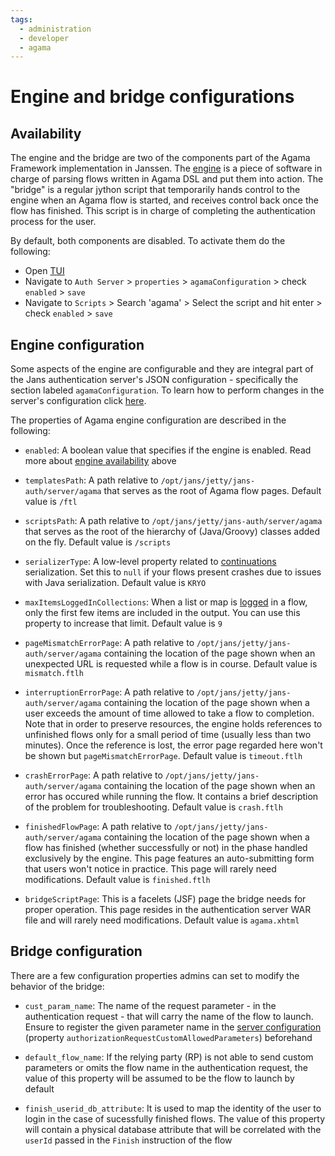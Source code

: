 ```yaml
---
tags:
  - administration
  - developer
  - agama
---
```


# Engine and bridge configurations

## Availability

The engine and the bridge are two of the components part of the Agama Framework implementation in Janssen. The [engine](./jans-agama-engine.md) is a piece of software in charge of parsing flows written in Agama DSL and put them into action. The "bridge" is a regular jython script that temporarily hands control to the engine when an Agama flow is started, and receives control back once the flow has finished. This script is in charge of completing the authentication process for the user.

By default, both components are disabled. To activate them do the following:

- Open [TUI](../../config-guide/jans-tui/README.md)
- Navigate to `Auth Server` > `properties` > `agamaConfiguration` > check `enabled` > `save`
- Navigate to `Scripts` > Search 'agama' > Select the script and hit enter > check `enabled` > `save` 

## Engine configuration

Some aspects of the engine are configurable and they are integral part of the Jans authentication server's JSON configuration - specifically the section labeled `agamaConfiguration`. To learn how to perform changes in the server's configuration click [here](../../config-guide/cli-jans-authorization-server.md).

The properties of Agama engine configuration are described in the following:

- `enabled`: A boolean value that specifies if the engine is enabled. Read more about [engine availability](#engine-availability) above 

- `templatesPath`: A path relative to `/opt/jans/jetty/jans-auth/server/agama` that serves as the root of Agama flow pages. Default value is `/ftl`

- `scriptsPath`: A path relative to `/opt/jans/jetty/jans-auth/server/agama` that serves as the root of the hierarchy of (Java/Groovy) classes added on the fly. Default value is `/scripts`

- `serializerType`: A low-level property related to [continuations](./advanced-usages.md#other-engine-characteristics) serialization. Set this to `null` if your flows present crashes due to issues with Java serialization. Default value is `KRYO`

- `maxItemsLoggedInCollections`: When a list or map is [logged](../../../language-reference.md#logging) in a flow, only the first few items are included in the output. You can use this property to increase that limit. Default value is `9`

- `pageMismatchErrorPage`: A path relative to `/opt/jans/jetty/jans-auth/server/agama` containing the location of the page shown when an unexpected URL is requested while a flow is in course. Default value is `mismatch.ftlh`

- `interruptionErrorPage`: A path relative to `/opt/jans/jetty/jans-auth/server/agama` containing the location of the page shown when a user exceeds the amount of time allowed to take a flow to completion. Note that in order to preserve resources, the engine holds references to unfinished flows only for a small period of time (usually less than two minutes). Once the reference is lost, the error page regarded here won't be shown but `pageMismatchErrorPage`. Default value is `timeout.ftlh`

- `crashErrorPage`: A path relative to `/opt/jans/jetty/jans-auth/server/agama` containing the location of the page shown when an error has occured while running the flow. It contains a brief description of the problem for troubleshooting. Default value is `crash.ftlh`

- `finishedFlowPage`:  A path relative to `/opt/jans/jetty/jans-auth/server/agama` containing the location of the page shown when a flow has finished (whether successfully or not) in the phase handled exclusively by the engine. This page features an auto-submitting form that users won't notice in practice. This page will rarely need modifications. Default value is `finished.ftlh`

- `bridgeScriptPage`: This is a facelets (JSF) page the bridge needs for proper operation. This page resides in the authentication server WAR file and will rarely need modifications. Default value is `agama.xhtml`

<!--
- `defaultResponseHeaders`: A JSON object : {
            "Expires": "0"
        }-->        

## Bridge configuration

There are a few configuration properties admins can set to modify the behavior of the bridge:

- `cust_param_name`: The name of the request parameter - in the authentication request - that will carry the name of the flow to launch. Ensure to register the given parameter name in the [server configuration](../../config-guide/cli-jans-authorization-server.md) (property `authorizationRequestCustomAllowedParameters`) beforehand

- `default_flow_name`: If the relying party (RP) is not able to send custom parameters or omits the flow name in the authentication request, the value of this property will be assumed to be the flow to launch by default

- `finish_userid_db_attribute`: It is used to map the identity of the user to login in the case of sucessfully finished flows. The value of this property will contain a physical database attribute that will be correlated with the `userId` passed in the `Finish` instruction of the flow
